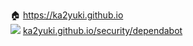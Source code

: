 🏠 https://ka2yuki.github.io  
![](https://avatars.githubusercontent.com/in/29110?s=19) [ka2yuki.github.io/security/dependabot](https://github.com/ka2yuki/ka2yuki.github.io/security/dependabot)
